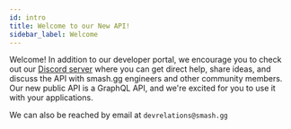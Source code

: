 ```yaml
---
id: intro
title: Welcome to our New API!
sidebar_label: Welcome
---
```


Welcome! In addition to our developer portal, we encourage you to check out our <a href="https://discord.gg/smashgg" target="_blank">Discord server</a>
where you can get direct help, share ideas, and discuss the API with smash.gg engineers and other community members.
Our new public API is a GraphQL API, and we're excited for you to use it with your applications.

We can also be reached by email at `devrelations@smash.gg`